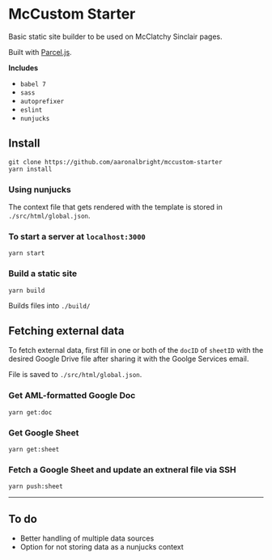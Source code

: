 # McCustom Starter
Basic static site builder to be used on McClatchy Sinclair pages.

Built with [Parcel.js](https://parceljs.org/).

**Includes**
* `babel 7`
* `sass`
* `autoprefixer`
* `eslint`
* `nunjucks`


## Install

```
git clone https://github.com/aaronalbright/mccustom-starter
yarn install
```

### Using nunjucks
The context file that gets rendered with the template is stored in `./src/html/global.json`.

### To start a server at `localhost:3000`
```
yarn start
```

### Build a static site
```
yarn build
```
Builds files into `./build/`

## Fetching external data

To fetch external data, first fill in one or both of the `docID` of `sheetID` with the desired Google Drive file after sharing it with the Goolge Services email.

File is saved to `./src/html/global.json`.

### Get AML-formatted Google Doc
```
yarn get:doc
```

### Get Google Sheet
```
yarn get:sheet
```

### Fetch a Google Sheet and update an extneral file via SSH
```
yarn push:sheet
```

---

## To do

* Better handling of multiple data sources
* Option for not storing data as a nunjucks context





